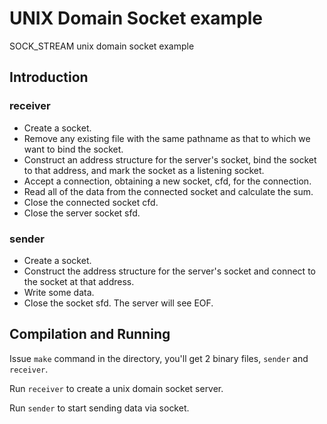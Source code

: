 # UNIX Domain Socket example

SOCK_STREAM unix domain socket example

## Introduction

### receiver

- Create a socket.
- Remove any existing file with the same pathname as that to which we want to bind the socket.
- Construct an address structure for the server's socket, bind the socket to that address, and mark the socket as a listening socket.
- Accept a connection, obtaining a new socket, cfd, for the connection.
- Read all of the data from the connected socket and calculate the sum.
- Close the connected socket cfd.
- Close the server socket sfd.

### sender

- Create a socket.
- Construct the address structure for the server's socket and connect to the socket at that address.
- Write some data.
- Close the socket sfd. The server will see EOF.

## Compilation and Running

Issue `make` command in the directory, you'll get 2 binary files, `sender` and `receiver`.

Run `receiver` to create a unix domain socket server.

Run `sender` to start sending data via socket.
